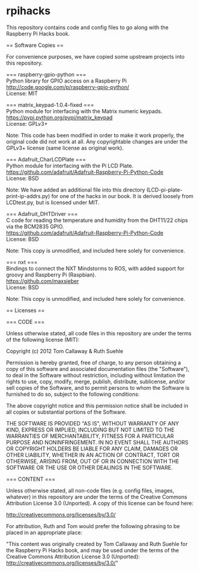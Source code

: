 rpihacks
========

This repository contains code and config files to go along with the Raspberry Pi Hacks book.

== Software Copies ==

For convenience purposes, we have copied some upstream projects into this repository.

=== raspberry-gpio-python ===<BR>
Python library for GPIO access on a Raspberry Pi<BR>
http://code.google.com/p/raspberry-gpio-python/<BR>
License: MIT

=== matrix_keypad-1.0.4-fixed ===<BR>
Python module for interfacing with the Matrix numeric keypads.<BR>
https://pypi.python.org/pypi/matrix_keypad<BR>
License: GPLv3+

Note: This code has been modified in order to make it work properly, the 
original code did not work at all. Any copyrightable changes are under the
GPLv3+ license (same license as original work).

=== Adafruit_CharLCDPlate === <BR>
Python module for interfacing with the Pi LCD Plate.<BR>
https://github.com/adafruit/Adafruit-Raspberry-Pi-Python-Code<BR>
License: BSD

Note: We have added an additional file into this directory 
(LCD-pi-plate-print-ip-addrs.py) for one of the hacks in our book.
It is derived loosely from LCDtest.py, but is licensed under MIT.

=== Adafruit_DHTDriver === <BR>
C code for reading the temperature and humidity from the DHT11/22 chips
via the BCM2835 GPIO.<BR>
https://github.com/adafruit/Adafruit-Raspberry-Pi-Python-Code<BR>
License: BSD<BR>

Note: This copy is unmodified, and included here solely for convenience.

=== nxt === <BR>
Bindings to connect the NXT Mindstorms to ROS, with added support for
groovy and Raspberry Pi (Raspbian).<BR>
https://github.com/maxsieber<BR>
License: BSD <BR>

Note: This copy is unmodified, and included here solely for convenience.

== Licenses ==

=== CODE ===

Unless otherwise stated, all code files in this repository are under the terms of the following license (MIT):

Copyright (c) 2012 Tom Callaway & Ruth Suehle

Permission is hereby granted, free of charge, to any person obtaining
a copy of this software and associated documentation files (the
"Software"), to deal in the Software without restriction, including
without limitation the rights to use, copy, modify, merge, publish,
distribute, sublicense, and/or sell copies of the Software, and to
permit persons to whom the Software is furnished to do so, subject to
the following conditions:

The above copyright notice and this permission notice shall be included
in all copies or substantial portions of the Software.

THE SOFTWARE IS PROVIDED "AS IS", WITHOUT WARRANTY OF ANY KIND,
EXPRESS OR IMPLIED, INCLUDING BUT NOT LIMITED TO THE WARRANTIES OF
MERCHANTABILITY, FITNESS FOR A PARTICULAR PURPOSE AND NONINFRINGEMENT.
IN NO EVENT SHALL THE AUTHORS OR COPYRIGHT HOLDERS BE LIABLE FOR ANY
CLAIM, DAMAGES OR OTHER LIABILITY, WHETHER IN AN ACTION OF CONTRACT,
TORT OR OTHERWISE, ARISING FROM, OUT OF OR IN CONNECTION WITH THE
SOFTWARE OR THE USE OR OTHER DEALINGS IN THE SOFTWARE.

=== CONTENT ===

Unless otherwise stated, all non-code files (e.g. config files, images, whatever) in this repository are under the 
terms of the Creative Commons Attribution License 3.0 (Unported). A copy of this license can be found here:

http://creativecommons.org/licenses/by/3.0/

For attribution, Ruth and Tom would prefer the following phrasing to be placed in an appropriate place:

"This content was originally created by Tom Callaway and Ruth Suehle for the Raspberry Pi Hacks book, and may be used 
under the terms of the Creative Commons Attribution License 3.0 (Unported): http://creativecommons.org/licenses/by/3.0/"
